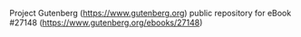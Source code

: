 Project Gutenberg (https://www.gutenberg.org) public repository for eBook #27148 (https://www.gutenberg.org/ebooks/27148)
